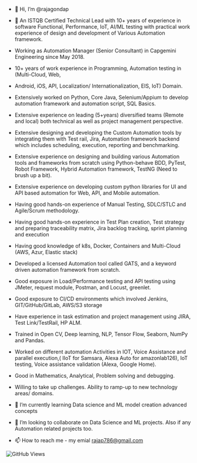 - 👋 Hi, I’m @rajagondap
- 👀 An ISTQB Certified Technical Lead with 10+ years of experience in software Functional, Performance, IoT, AI/ML testing with practical work experience of design and development of Various Automation framework.
- Working as Automation Manager (Senior Consultant) in Capgemini Engineering since May 2018.
- 10+ years of work experience in Programming, Automation testing in (Multi-Cloud, Web,
- Android, iOS, API, Localization/ Internationalization, EIS, IoT) Domain.
- Extensively worked on Python, Core Java, Selenium/Appium to develop automation framework and automation script, SQL Basics.
- Extensive experience on leading (5+years) diversified teams (Remote and local) both technical as well as project management perspective.
- Extensive designing and developing the Custom Automation tools by integrating them with Test rail, Jira, Automation framework backend which includes scheduling, execution, reporting and benchmarking.
- Extensive experience on designing and building various Automation tools and frameworks from scratch using Python-behave BDD, PyTest, Robot Framework, Hybrid Automation framework, TestNG (Need to brush up a bit).
- Extensive experience on developing custom python libraries for UI and API based automation for Web, API, and Mobile automation.
- Having good hands-on experience of Manual Testing, SDLC/STLC and Agile/Scrum methodology.
- Having good hands-on experience in Test Plan creation, Test strategy and preparing traceability matrix, Jira backlog tracking, sprint planning and execution
- Having good knowledge of k8s, Docker, Containers and Multi-Cloud (AWS, Azur, Elastic stack)
- Developed a licensed Automation tool called GATS, and a keyword driven automation framework from scratch.
- Good exposure in Load/Performance testing and API testing using JMeter, request module, Postman, and Locust, greenlet.
- Good exposure to CI/CD environments which involved Jenkins, GIT/GitHub/GitLab, AWS/S3 storage
- Have experience in task estimation and project management using JIRA, Test Link/TestRail, HP ALM.
- Trained in Open CV, Deep learning, NLP, Tensor Flow, Seaborn, NumPy and Pandas.
- Worked on different automation Activities in IOT, Voice Assistance and parallel execution,( IIoT for Samsara, Alexa Auto for amazonlab126), IoT testing, Voice assistance validation (Alexa, Google Home).
- Good in Mathematics, Analytical, Problem solving and debugging.
- Willing to take up challenges. Ability to ramp-up to new technology areas/ domains.

- 🌱 I’m currently learning Data science and ML model creation advanced concepts
- 💞️ I’m looking to collaborate on Data Science and ML projects. Also if any Automation related projects too.
- 📫 How to reach me - my emial rajap786@gmail.com

<!---
rajagondap/rajagondap is a ✨ special ✨ repository because its `README.md` (this file) appears on your GitHub profile.
You can click the Preview link to take a look at your changes.
--->


![GitHub Views](https://komarev.com/ghpvc/?username=rajagondap)
